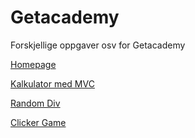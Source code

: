 # Getacademy

Forskjellige oppgaver osv for Getacademy

[Homepage](https://bengetacademy.github.io/Getacademy/Moodle/grids.html)

[Kalkulator med MVC](https://bengetacademy.github.io/Getacademy/Moodle/kalkulator.html)

[Random Div](https://bengetacademy.github.io/Getacademy/Moodle/functions.html)

[Clicker Game](https://bengetacademy.github.io/Getacademy/Moodle/clickergame.html)
